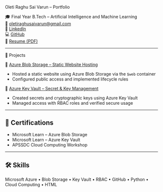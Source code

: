  Oleti Raghu Sai Varun – Portfolio

🎓 Final Year B.Tech – Artificial Intelligence and Machine Learning  
📧 oletiraghusaivarun@gmail.com  
🔗 [LinkedIn](https://linkedin.com/in/oletiraghusaivarun)  
💻 [GitHub](https://github.com/RaghuVarun07)  
📄 [Resume (PDF)](./RSV_RESUME.pdf)

---

🚀 Projects

🔹 [Azure Blob Storage – Static Website Hosting](https://github.com/RaghuVarun07/azure-blob-storage)
- Hosted a static website using Azure Blob Storage via the `$web` container  
- Configured public access and implemented lifecycle rules

🔹 [Azure Key Vault – Secret & Key Management](https://github.com/RaghuVarun07/azure-key-vault)
- Created secrets and cryptographic keys using Azure Key Vault  
- Managed access with RBAC roles and verified secure usage

---

## 📜 Certifications

- Microsoft Learn – Azure Blob Storage  
- Microsoft Learn – Azure Key Vault    
- APSSDC Cloud Computing Workshop

---

## 🛠️ Skills

Microsoft Azure • Blob Storage • Key Vault • RBAC • GitHub • Python • Cloud Computing • HTML
